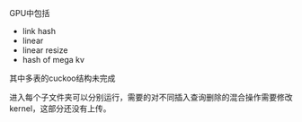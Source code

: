
GPU中包括
- link hash
- linear
- linear resize
- hash of mega kv 

其中多表的cuckoo结构未完成

进入每个子文件夹可以分别运行，需要的对不同插入查询删除的混合操作需要修改kernel，这部分还没有上传。
